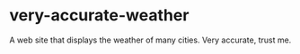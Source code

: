 # very-accurate-weather
A web site that displays the weather of many cities. Very accurate, trust me.
